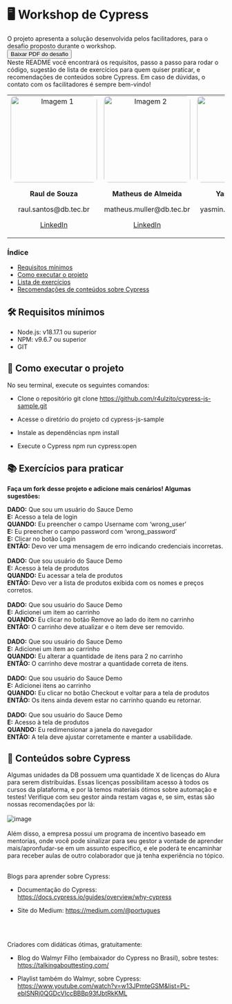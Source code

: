 # 🖥️ Workshop de Cypress
O projeto apresenta a solução desenvolvida pelos facilitadores, para o desafio proposto durante o workshop. <br>
<a href="Desafio de Cypress - Workshop 1.pdf" download>
    <button>Baixar PDF do desafio</button>
</a><br>
Neste README você encontrará os requisitos, passo a passo para rodar o código, sugestão de lista de exercícios para quem quiser praticar, e recomendações de conteúdos sobre Cypress. 
Em caso de dúvidas, o contato com os facilitadores é sempre bem-vindo! 
<div align="center">
  <table>
    <tr>
      <td align="center">
        <img src="https://media.licdn.com/dms/image/v2/D4D03AQEkU6C6WECrQw/profile-displayphoto-shrink_800_800/profile-displayphoto-shrink_800_800/0/1702430149778?e=1730332800&v=beta&t=MzRBpBluixhwppzKWR92WAIeqb6mbkY117CrI_K-oj0" alt="Imagem 1" width="200" style="border-radius: 10px;"/>
        <p><strong>Raul de Souza</strong></p>
        <p>raul.santos@db.tec.br</p>
        <p><a href="https://www.linkedin.com/in/raul-de-souza/" target="_blank">LinkedIn</a></p>
      </td>
      <td align="center">
        <img src="https://media.licdn.com/dms/image/v2/D4D03AQGXqwUbDJ44JA/profile-displayphoto-shrink_800_800/profile-displayphoto-shrink_800_800/0/1711630108544?e=1730332800&v=beta&t=tTwtZ_N6cN7i38S3FMNdUDGRzCP2WX0h5rKLsidcHiE" alt="Imagem 2" width="200" style="border-radius: 10px;"/>
        <p><strong>Matheus de Almeida</strong></p>
        <p>matheus.muller@db.tec.br</p>
        <p><a href="https://www.linkedin.com/in/matheusalmeida-qa/" target="_blank">LinkedIn</a></p>
      </td>
      <td align="center">
        <img src="https://media.licdn.com/dms/image/v2/D4D03AQHesvxl5Czfog/profile-displayphoto-shrink_800_800/profile-displayphoto-shrink_800_800/0/1711560872796?e=1730332800&v=beta&t=nqshe2YGoG7z211AiI3dBByzFrOK_OBXJ3C5lDDgoN4" alt="Imagem 3" width="200" style="border-radius: 10px;"/>
        <p><strong>Yasmin Castro</strong></p>
        <p>yasmin.souza@db.tec.br</p>
        <p><a href="https://www.linkedin.com/in/castro-yasmin/" target="_blank">LinkedIn</a></p>
      </td>
    </tr>
  </table>
</div>


### Índice
- [Requisitos mínimos](#requisitos-mínimos)
- [Como executar o projeto](#como-executar-o-projeto)
- [Lista de exercícios](#lista-de-exercicios)
- [Recomendações de conteúdos sobre Cypress](#recomendações-de-conteúdos-sobre-cypress)

## 🛠 Requisitos mínimos <a id="requisitos-mínimos"></a>

- Node.js: v18.17.1 ou superior
- NPM: v9.6.7 ou superior
- GIT

## 🤔 Como executar o projeto <a id="como-executar-o-projeto"></a>

No seu terminal, execute os seguintes comandos:

- Clone o repositório
git clone https://github.com/r4ulzito/cypress-js-sample.git

- Acesse o diretório do projeto
cd cypress-js-sample

-  Instale as dependências
npm install

- Execute o Cypress
npm run cypress:open



## 📚 Exercícios para praticar <a id="lista-de-exercicios"></a>
<b>Faça um fork desse projeto e adicione mais cenários! Algumas sugestões:</b>

<b>DADO:</b> Que sou um usuário do Sauce Demo <br>
<b>E:</b> Acesso a tela de login <br>
<b>QUANDO:</b> Eu preencher o campo Username com ‘wrong_user’ <br>
<b>E:</b> Eu preencher o campo password com ‘wrong_password’ <br>
<b>E:</b> Clicar no botão Login <br>
<b>ENTÃO:</b> Devo ver uma mensagem de erro indicando credenciais incorretas. <br>
<br>
<b>DADO:</b> Que sou usuário do Sauce Demo <br>
<b>E:</b> Acesso à tela de produtos <br>
<b>QUANDO:</b> Eu acessar a tela de produtos <br>
<b>ENTÃO:</b> Devo ver a lista de produtos exibida com os nomes e preços corretos. <br>
<br>
<b>DADO:</b> Que sou usuário do Sauce Demo <br>
<b>E:</b> Adicionei um item ao carrinho <br>
<b>QUANDO:</b> Eu clicar no botão Remove ao lado do item no carrinho <br>
<b>ENTÃO:</b> O carrinho deve atualizar e o item deve ser removido. <br>
<br>
<b>DADO:</b> Que sou usuário do Sauce Demo <br>
<b>E:</b> Adicionei um item ao carrinho <br>
<b>QUANDO:</b> Eu alterar a quantidade de itens para 2 no carrinho <br>
<b>ENTÃO:</b> O carrinho deve mostrar a quantidade correta de itens. <br>
<br>
<b>DADO:</b> Que sou usuário do Sauce Demo <br>
<b>E:</b> Adicionei itens ao carrinho <br>
<b>QUANDO:</b> Eu clicar no botão Checkout e voltar para a tela de produtos <br>
<b>ENTÃO:</b> Os itens ainda devem estar no carrinho quando eu retornar.<br>
<br>
<b>DADO:</b> Que sou usuário do Sauce Demo <br>
<b>E:</b> Acesso à tela de produtos <br>
<b>QUANDO:</b> Eu redimensionar a janela do navegador <br>
<b>ENTÃO:</b> A tela deve ajustar corretamente e manter a usabilidade. <br>


## 🧵 Conteúdos sobre Cypress <a id="recomendações-de-conteúdos-sobre-cypress"></a>
Algumas unidades da DB possuem uma quantidade X de licenças do Alura para serem distribuídas. Essas licenças possibilitam acesso à todos os cursos da plataforma, e por lá temos materiais ótimos sobre automação e testes! Verifique com seu gestor ainda restam vagas e, se sim, estas são nossas recomendações por lá:
<br>
<br>
![image](https://github.com/user-attachments/assets/c7099ea2-220d-4203-ad63-b3a8c3e65a2b)
<br>
<br>
Além disso, a empresa possui um programa de incentivo baseado em mentorias, onde você pode sinalizar para seu gestor a vontade de aprender mais/apronfudar-se em um assunto específico, e ele poderá te encaminhar para receber aulas de outro colaborador que já tenha experiência no tópico.
<br>
<br>

Blogs para aprender sobre Cypress:
- Documentação do Cypress:
  https://docs.cypress.io/guides/overview/why-cypress

- Site do Medium:
  https://medium.com/@portugues

<br>
<br>

Criadores com didáticas ótimas, gratuitamente:

- Blog do Walmyr Filho (embaixador do Cypress no Brasil), sobre testes:
https://talkingabouttesting.com/

- Playlist também do Walmyr, sobre Cypress:
https://www.youtube.com/watch?v=w13JPmteGSM&list=PL-eblSNRj0QGDcVIccBBBp93fJbtRkKML


  

